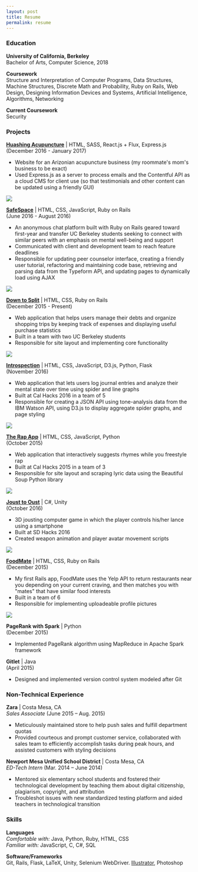 ```yaml
---
layout: post
title: Resume
permalink: resume
---
```


### Education

<strong>University of California, Berkeley</strong>  
Bachelor of Arts, Computer Science, 2018

<strong>Coursework</strong>  
Structure and Interpretation of Computer Programs, Data Structures, Machine Structures, Discrete Math and Probability, Ruby on Rails, Web Design, Designing Information Devices and Systems, Artificial Intelligence, Algorithms, Networking

<strong>Current Coursework</strong>  
Security


### Projects

<a href="http://huashingacupuncture.com/"><strong>Huashing Acupuncture</strong></a> | HTML, SASS, React.js + Flux, Express.js  
(December 2016 - January 2017)

* Website for an Arizonian acupuncture business (my roommate's mom's business to be exact)
* Used Express.js as a server to process emails and the Contentful API as a cloud CMS for client use (so that testimonials and other content can be updated using a friendly GUI)

<img id="huashing" src="public/projects/huashing.PNG">

<a href="http://safespace-dev.herokuapp.com/"><strong>SafeSpace</strong></a> | HTML, CSS, JavaScript, Ruby on Rails  
(June 2016 - August 2016)

* An anonymous chat platform built with Ruby on Rails geared toward first-year and transfer UC Berkeley students seeking to connect with similar peers with an emphasis on mental well-being and support 
* Communicated with client and development team to reach feature deadlines
* Responsible for updating peer counselor interface, creating a friendly user tutorial, refactoring and maintaining code base, retrieving and parsing data from the Typeform API, and updating pages to dynamically load using AJAX

<img id="safespace" src="public/projects/safespace.PNG">

<a href="http://down-to-split.herokuapp.com/"><strong>Down to Split</strong></a> | HTML, CSS, Ruby on Rails   
(December 2015 - Present)

* Web application that helps users manage their debts and organize shopping trips by keeping track of expenses and displaying useful purchase statistics 
* Built in a team with two UC Berkeley students
* Responsible for site layout and implementing core functionality 

<img id="downtosplit" src="public/projects/downtosplit.PNG">

<a href="https://github.com/jalagar/selfspoken"><strong>Introspection</strong></a> | HTML, CSS, JavaScript, D3.js, Python, Flask   
(November 2016)

* Web application that lets users log journal entries and analyze their mental state over time using spider and line graphs
* Built at Cal Hacks 2016 in a team of 5
* Responsible for creating a JSON API using tone-analysis data from the IBM Watson API, using D3.js to display aggregate spider graphs, and page styling

<img src="public/projects/introspection.PNG">

<a href="https://www.ocf.berkeley.edu/~owenmj/"><strong>The Rap App</strong></a> | HTML, CSS, JavaScript, Python  
(October 2015)

* Web application that interactively suggests rhymes while you freestyle rap
* Built at Cal Hacks 2015 in a team of 3
* Responsible for site layout and scraping lyric data using the Beautiful Soup Python library

<img id="rapapp" src="public/projects/rapapp.PNG">

<a href="https://github.com/sagangwee/SD_Hacks_Jousting"><strong>Joust to Oust</strong></a> | C#, Unity   
(October 2016)

* 3D jousting computer game in which the player controls his/her lance using a smartphone  
* Built at SD Hacks 2016
* Created weapon animation and player avatar movement scripts

<img id="joust" src="public/projects/joust.PNG">

<a href="http://food-mate.herokuapp.com/"><strong>FoodMate</strong></a> | HTML, CSS, Ruby on Rails   
(December 2015)

* My first Rails app, FoodMate uses the Yelp API to return restaurants near you depending on your current craving, and then matches you with "mates" that have similar food interests
* Built in a team of 6
* Responsible for implementing uploadeable profile pictures

<img id="foodmate" src="public/projects/foodmate.PNG">

<strong>PageRank with Spark</strong> | Python  
(December 2015)

* Implemented PageRank algorithm using MapReduce in Apache Spark framework 

<strong>Gitlet</strong> | Java  
(April 2015)

* Designed and implemented version control system modeled after Git


### Non-Technical Experience

<strong>Zara</strong> | Costa Mesa, CA	
<em>Sales Associate</em> (June 2015 – Aug. 2015)

* Meticulously maintained store to help push sales and fulfill department quotas
* Provided courteous and prompt customer service, collaborated with sales team to efficiently accomplish tasks during peak hours, and assisted customers with styling decisions

<strong>Newport Mesa Unified School District</strong> | Costa Mesa, CA 	
<em>ED-Tech Intern</em> (Mar. 2014 – June 2014)

* Mentored six elementary school students and fostered their technological development by teaching them about digital citizenship, plagiarism, copyright, and attribution
* Troubleshot issues with new standardized testing platform and aided teachers in technological transition 


### Skills

<strong>Languages</strong>  
<em>Comfortable with:</em> Java, Python, Ruby, HTML, CSS  
<em>Familiar with:</em> JavaScript, C, C#, SQL

<strong>Software/Frameworks</strong>  
Git, Rails, Flask, LaTeX, Unity, Selenium WebDriver. <a href="public/infographic.pdf">Illustrator</a>, Photoshop  
